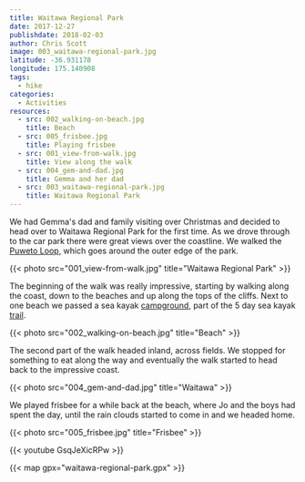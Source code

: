 ```yaml
---
title: Waitawa Regional Park
date: 2017-12-27
publishdate: 2018-02-03
author: Chris Scott
image: 003_waitawa-regional-park.jpg
latitude: -36.931178
longitude: 175.140908
tags:
  - hike
categories:
  - Activities
resources:
  - src: 002_walking-on-beach.jpg
    title: Beach
  - src: 005_frisbee.jpg
    title: Playing frisbee
  - src: 001_view-from-walk.jpg
    title: View along the walk
  - src: 004_gem-and-dad.jpg
    title: Gemma and her dad
  - src: 003_waitawa-regional-park.jpg
    title: Waitawa Regional Park
---
```


We had Gemma's dad and family visiting over Christmas and decided to head over to Waitawa Regional Park for the first time.
As we drove through to the car park there were great views over the coastline.
We walked the [Puweto Loop](http://regionalparks.aucklandcouncil.govt.nz/cmsfiles/files/Explore%20Waitawa%20by%20foot%20map%20-%20including%20care%20code.pdf), which goes around the outer edge of the park.

{{< photo src="001_view-from-walk.jpg" title="Waitawa Regional Park" >}}

The beginning of the walk was really impressive, starting by walking along the coast, down to the beaches and up along the tops of the cliffs.
Next to one beach we passed a sea kayak [campground](http://regionalparks.aucklandcouncil.govt.nz/waitawa/waitawa-bay-sea-kayak-campground), part of the 5 day sea kayak [trail](http://regionalparks.aucklandcouncil.govt.nz/articles/te-ara-moana-the-sea-going-pathway).

{{< photo src="002_walking-on-beach.jpg" title="Beach" >}}

The second part of the walk headed inland, across fields.
We stopped for something to eat along the way and eventually the walk started to head back to the impressive coast.

{{< photo src="004_gem-and-dad.jpg" title="Waitawa" >}}

We played frisbee for a while back at the beach, where Jo and the boys had spent the day, until the rain clouds started to come in and we headed home.

{{< photo src="005_frisbee.jpg" title="Frisbee" >}}

{{< youtube GsqJeXicRPw >}}

{{< map gpx="waitawa-regional-park.gpx" >}}
